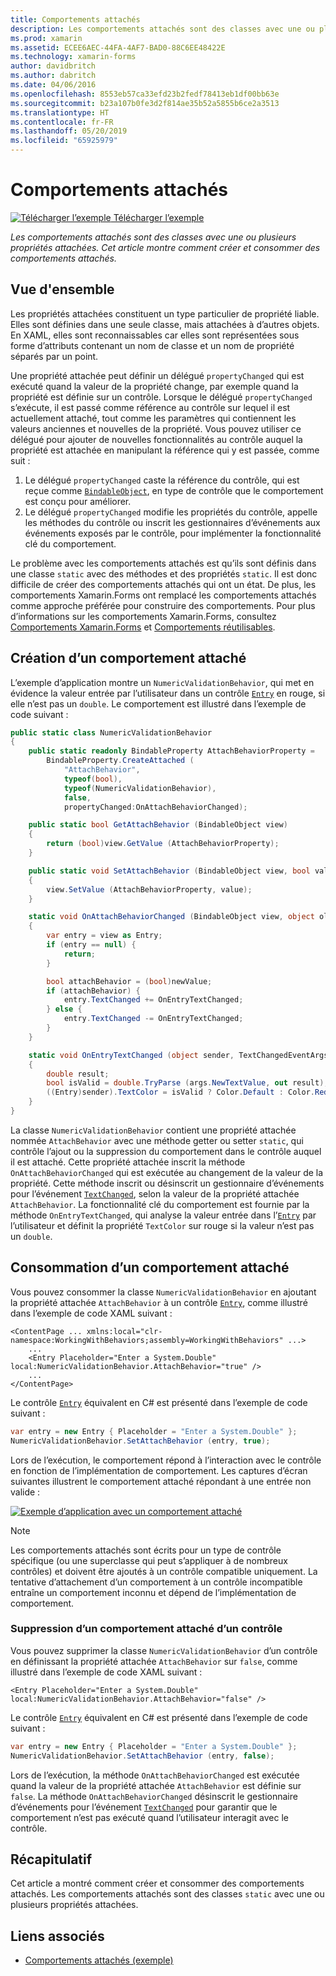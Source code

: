 ```yaml
---
title: Comportements attachés
description: Les comportements attachés sont des classes avec une ou plusieurs propriétés attachées. Cet article montre comment créer et utiliser des comportements attachés.
ms.prod: xamarin
ms.assetid: ECEE6AEC-44FA-4AF7-BAD0-88C6EE48422E
ms.technology: xamarin-forms
author: davidbritch
ms.author: dabritch
ms.date: 04/06/2016
ms.openlocfilehash: 8553eb57ca33efd23b2fedf78413eb1df00bb63e
ms.sourcegitcommit: b23a107b0fe3d2f814ae35b52a5855b6ce2a3513
ms.translationtype: HT
ms.contentlocale: fr-FR
ms.lasthandoff: 05/20/2019
ms.locfileid: "65925979"
---
```

# <a name="attached-behaviors"></a>Comportements attachés

[![Télécharger l’exemple](~/media/shared/download.png) Télécharger l’exemple](https://developer.xamarin.com/samples/xamarin-forms/Behaviors/AttachedNumericValidationBehavior/)

_Les comportements attachés sont des classes avec une ou plusieurs propriétés attachées. Cet article montre comment créer et consommer des comportements attachés._

## <a name="overview"></a>Vue d'ensemble

Les propriétés attachées constituent un type particulier de propriété liable. Elles sont définies dans une seule classe, mais attachées à d’autres objets. En XAML, elles sont reconnaissables car elles sont représentées sous forme d’attributs contenant un nom de classe et un nom de propriété séparés par un point.

Une propriété attachée peut définir un délégué `propertyChanged` qui est exécuté quand la valeur de la propriété change, par exemple quand la propriété est définie sur un contrôle. Lorsque le délégué `propertyChanged` s’exécute, il est passé comme référence au contrôle sur lequel il est actuellement attaché, tout comme les paramètres qui contiennent les valeurs anciennes et nouvelles de la propriété. Vous pouvez utiliser ce délégué pour ajouter de nouvelles fonctionnalités au contrôle auquel la propriété est attachée en manipulant la référence qui y est passée, comme suit :

1. Le délégué `propertyChanged` caste la référence du contrôle, qui est reçue comme [`BindableObject`](xref:Xamarin.Forms.BindableObject), en type de contrôle que le comportement est conçu pour améliorer.
1. Le délégué `propertyChanged` modifie les propriétés du contrôle, appelle les méthodes du contrôle ou inscrit les gestionnaires d’événements aux événements exposés par le contrôle, pour implémenter la fonctionnalité clé du comportement.

Le problème avec les comportements attachés est qu’ils sont définis dans une classe `static` avec des méthodes et des propriétés `static`. Il est donc difficile de créer des comportements attachés qui ont un état. De plus, les comportements Xamarin.Forms ont remplacé les comportements attachés comme approche préférée pour construire des comportements. Pour plus d’informations sur les comportements Xamarin.Forms, consultez [Comportements Xamarin.Forms](~/xamarin-forms/app-fundamentals/behaviors/creating.md) et [Comportements réutilisables](~/xamarin-forms/app-fundamentals/behaviors/reusable/index.md).

## <a name="creating-an-attached-behavior"></a>Création d’un comportement attaché

L’exemple d’application montre un `NumericValidationBehavior`, qui met en évidence la valeur entrée par l’utilisateur dans un contrôle [`Entry`](xref:Xamarin.Forms.Entry) en rouge, si elle n’est pas un `double`. Le comportement est illustré dans l’exemple de code suivant :

```csharp
public static class NumericValidationBehavior
{
    public static readonly BindableProperty AttachBehaviorProperty =
        BindableProperty.CreateAttached (
            "AttachBehavior",
            typeof(bool),
            typeof(NumericValidationBehavior),
            false,
            propertyChanged:OnAttachBehaviorChanged);

    public static bool GetAttachBehavior (BindableObject view)
    {
        return (bool)view.GetValue (AttachBehaviorProperty);
    }

    public static void SetAttachBehavior (BindableObject view, bool value)
    {
        view.SetValue (AttachBehaviorProperty, value);
    }

    static void OnAttachBehaviorChanged (BindableObject view, object oldValue, object newValue)
    {
        var entry = view as Entry;
        if (entry == null) {
            return;
        }

        bool attachBehavior = (bool)newValue;
        if (attachBehavior) {
            entry.TextChanged += OnEntryTextChanged;
        } else {
            entry.TextChanged -= OnEntryTextChanged;
        }
    }

    static void OnEntryTextChanged (object sender, TextChangedEventArgs args)
    {
        double result;
        bool isValid = double.TryParse (args.NewTextValue, out result);
        ((Entry)sender).TextColor = isValid ? Color.Default : Color.Red;
    }
}
```

La classe `NumericValidationBehavior` contient une propriété attachée nommée `AttachBehavior` avec une méthode getter ou setter `static`, qui contrôle l’ajout ou la suppression du comportement dans le contrôle auquel il est attaché. Cette propriété attachée inscrit la méthode `OnAttachBehaviorChanged` qui est exécutée au changement de la valeur de la propriété. Cette méthode inscrit ou désinscrit un gestionnaire d’événements pour l’événement [`TextChanged`](xref:Xamarin.Forms.Entry.TextChanged), selon la valeur de la propriété attachée `AttachBehavior`. La fonctionnalité clé du comportement est fournie par la méthode `OnEntryTextChanged`, qui analyse la valeur entrée dans l’[`Entry`](xref:Xamarin.Forms.Entry) par l’utilisateur et définit la propriété `TextColor` sur rouge si la valeur n’est pas un `double`.

## <a name="consuming-an-attached-behavior"></a>Consommation d’un comportement attaché

Vous pouvez consommer la classe `NumericValidationBehavior` en ajoutant la propriété attachée `AttachBehavior` à un contrôle [`Entry`](xref:Xamarin.Forms.Entry), comme illustré dans l’exemple de code XAML suivant :

```xaml
<ContentPage ... xmlns:local="clr-namespace:WorkingWithBehaviors;assembly=WorkingWithBehaviors" ...>
    ...
    <Entry Placeholder="Enter a System.Double" local:NumericValidationBehavior.AttachBehavior="true" />
    ...
</ContentPage>
```

Le contrôle [`Entry`](xref:Xamarin.Forms.Entry) équivalent en C# est présenté dans l’exemple de code suivant :

```csharp
var entry = new Entry { Placeholder = "Enter a System.Double" };
NumericValidationBehavior.SetAttachBehavior (entry, true);
```

Lors de l’exécution, le comportement répond à l’interaction avec le contrôle en fonction de l’implémentation de comportement. Les captures d’écran suivantes illustrent le comportement attaché répondant à une entrée non valide :

[![](attached-images/screenshots-sml.png "Exemple d’application avec un comportement attaché")](attached-images/screenshots.png#lightbox "Exemple d’application avec un comportement attaché")

> [!NOTE]
> Les comportements attachés sont écrits pour un type de contrôle spécifique (ou une superclasse qui peut s’appliquer à de nombreux contrôles) et doivent être ajoutés à un contrôle compatible uniquement. La tentative d’attachement d’un comportement à un contrôle incompatible entraîne un comportement inconnu et dépend de l’implémentation de comportement.

### <a name="removing-an-attached-behavior-from-a-control"></a>Suppression d’un comportement attaché d’un contrôle

Vous pouvez supprimer la classe `NumericValidationBehavior` d’un contrôle en définissant la propriété attachée `AttachBehavior` sur `false`, comme illustré dans l’exemple de code XAML suivant :

```xaml
<Entry Placeholder="Enter a System.Double" local:NumericValidationBehavior.AttachBehavior="false" />
```

Le contrôle [`Entry`](xref:Xamarin.Forms.Entry) équivalent en C# est présenté dans l’exemple de code suivant :

```csharp
var entry = new Entry { Placeholder = "Enter a System.Double" };
NumericValidationBehavior.SetAttachBehavior (entry, false);
```

Lors de l’exécution, la méthode `OnAttachBehaviorChanged` est exécutée quand la valeur de la propriété attachée `AttachBehavior` est définie sur `false`. La méthode `OnAttachBehaviorChanged` désinscrit le gestionnaire d’événements pour l’événement [`TextChanged`](xref:Xamarin.Forms.Entry.TextChanged) pour garantir que le comportement n’est pas exécuté quand l’utilisateur interagit avec le contrôle.

## <a name="summary"></a>Récapitulatif

Cet article a montré comment créer et consommer des comportements attachés. Les comportements attachés sont des classes `static` avec une ou plusieurs propriétés attachées.


## <a name="related-links"></a>Liens associés

- [Comportements attachés (exemple)](https://developer.xamarin.com/samples/xamarin-forms/Behaviors/AttachedNumericValidationBehavior/)
